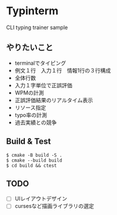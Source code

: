 # Typinterm
CLI typing trainer sample

## やりたいこと
 - terminalでタイピング
 - 例文１行　入力１行　情報1行の３行構成
 - 全体行数
 - 入力１字単位で正誤評価
 - WPMの計測
 - 正誤評価結果のリアルタイム表示
 - リソース指定
 - typo率の計測
 - 過去実績との競争

## Build & Test
```
$ cmake -B build -S .
$ cmake --build build
$ cd build && ctest
```

## TODO
 - [ ] UIレイアウトデザイン
 - [ ] cursesなど描画ライブラリの選定
